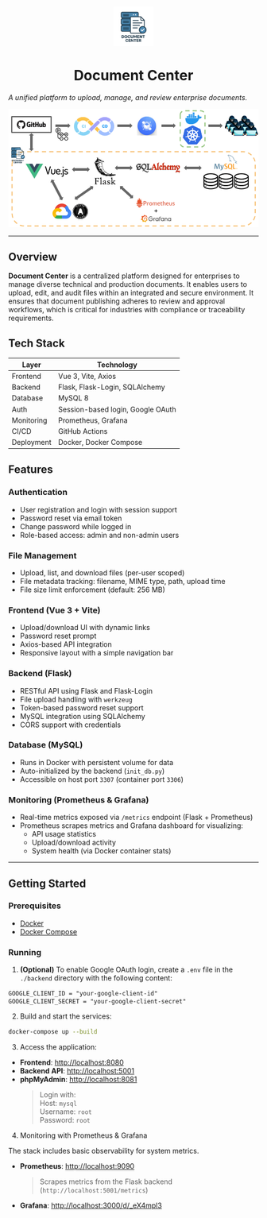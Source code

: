 <!-- # Document Center -->
<p align="center">
  <img src="./assets/icon.png" width="80" alt="Document Center Icon">
</p>

<h1 align="center">Document Center</h1>

*A unified platform to upload, manage, and review enterprise documents.*

![image](./assets/arch.png)

---

## Overview

**Document Center** is a centralized platform designed for enterprises to manage diverse technical and production documents. It enables users to upload, edit, and audit files within an integrated and secure environment. It ensures that document publishing adheres to review and approval workflows, which is critical for industries with compliance or traceability requirements.

## Tech Stack

| Layer        | Technology                          |
|-------------|--------------------------------------|
| Frontend     | Vue 3, Vite, Axios                   |
| Backend      | Flask, Flask-Login, SQLAlchemy       |
| Database     | MySQL 8                              |
| Auth         | Session-based login, Google OAuth    |
| Monitoring   | Prometheus, Grafana                  |
| CI/CD        | GitHub Actions                       |
| Deployment   | Docker, Docker Compose   |

## Features

### Authentication

- User registration and login with session support
- Password reset via email token
- Change password while logged in
- Role-based access: admin and non-admin users

### File Management

- Upload, list, and download files (per-user scoped)
- File metadata tracking: filename, MIME type, path, upload time
- File size limit enforcement (default: 256 MB)

### Frontend (Vue 3 + Vite)

- Upload/download UI with dynamic links
- Password reset prompt
- Axios-based API integration
- Responsive layout with a simple navigation bar

### Backend (Flask)

- RESTful API using Flask and Flask-Login
- File upload handling with `werkzeug`
- Token-based password reset support
- MySQL integration using SQLAlchemy
- CORS support with credentials

### Database (MySQL)

- Runs in Docker with persistent volume for data
- Auto-initialized by the backend (`init_db.py`)
- Accessible on host port `3307` (container port `3306`)

### Monitoring (Prometheus & Grafana)

- Real-time metrics exposed via `/metrics` endpoint (Flask + Prometheus)
- Prometheus scrapes metrics and Grafana dashboard for visualizing:
  - API usage statistics
  - Upload/download activity
  - System health (via Docker container stats)

---

## Getting Started

### Prerequisites

- [Docker](https://www.docker.com/)
- [Docker Compose](https://docs.docker.com/compose/)

### Running

1. **(Optional)** To enable Google OAuth login, create a `.env` file in the `./backend` directory with the following content:

```env
GOOGLE_CLIENT_ID = "your-google-client-id"
GOOGLE_CLIENT_SECRET = "your-google-client-secret"
```

2. Build and start the services:

```bash
docker-compose up --build
```

3. Access the application:
  - **Frontend**: [http://localhost:8080](http://localhost:8080)  
  - **Backend API**: [http://localhost:5001](http://localhost:5001)  
  - **phpMyAdmin**: [http://localhost:8081](http://localhost:8081)  
    > Login with:  
    > Host: `mysql`  
    > Username: `root`  
    > Password: `root`

4. Monitoring with Prometheus & Grafana

The stack includes basic observability for system metrics.

- **Prometheus**: [http://localhost:9090](http://localhost:9090)  
  > Scrapes metrics from the Flask backend (`http://localhost:5001/metrics`)

- **Grafana**: [http://localhost:3000/d/_eX4mpl3](http://localhost:3000/d/_eX4mpl3)